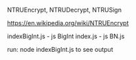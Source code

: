 NTRUEncrypt, NTRUDecrypt, NTRUSign

https://en.wikipedia.org/wiki/NTRUEncrypt

indexBigInt.js - js BigInt
index.js - js BN.js

run: node indexBigInt.js to see output
